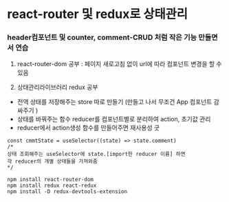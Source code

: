 # react-router 및 redux로 상태관리

### header컴포넌트 및 counter, comment-CRUD 처럼 작은 기능 만들면서 연습

1. react-router-dom 공부 
: 페이지 새로고침 없이 url에 따라 컴포넌트 변경을 할 수 있음

2. 상태관리라이브러리 redux 공부
- 전역 상태를 저장해주는 store 따로 만들기 
  (만들고 나서 무조건 App 컴포넌트 감싸주기 )
- 상태를 바꿔주는 함수 reducer를 컴포넌트별로 분리하여 action, 초기값 관리
- reducer에서 action생성 함수를 만들어주면 재사용성 굿

```
const cmmtState = useSelector((state) => state.comment) 
/* 
상태 조회해주는 useSelector에 state.[import한 reducer 이름] 하면
각 reducer의 개별 상태들을 가져와줌
*/ 
```

```
npm install react-router-dom
npm install redux react-redux
npm install -D redux-devtools-extension
```